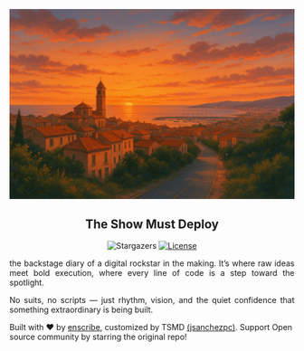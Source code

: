 ![Showcase Card](/public/static/1200x630.png)

<div align="center">

## The Show Must Deploy

![Stargazers]
[![License]](LICENSE)

</div>

<div align="justify">
the backstage diary of a digital rockstar in the making. It’s where
raw ideas meet bold execution, where every line of code is a step
toward the spotlight.

No suits, no scripts — just rhythm, vision, and the quiet confidence
that something extraordinary is being built.
</div>

Built with &hearts; by [enscribe](https://enscribe.dev), customized by TSMD [(jsanchezpc)](https://github.com/jsanchezpc/). Support Open source community by starring the original repo!

[Stargazers]: https://img.shields.io/github/stars/jsanchezpc/theshowmustdeploy
[License]: https://img.shields.io/github/license/jktrn/astro-erudite?color=0a0a0a&logo=github&logoColor=fff&style=for-the-badge
